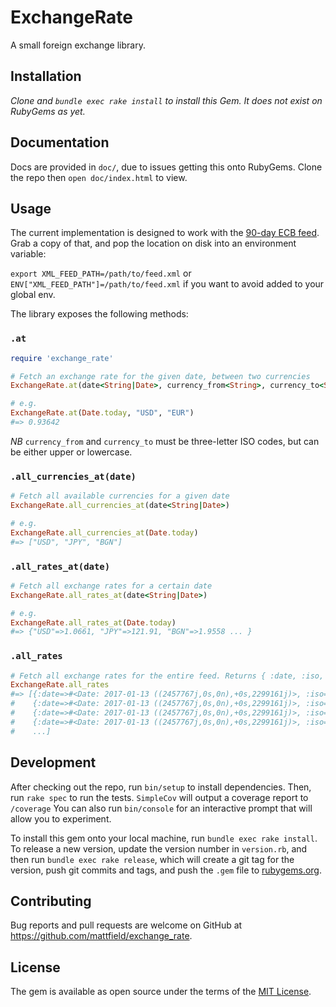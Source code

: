 # ExchangeRate

A small foreign exchange library.

## Installation

*Clone and `bundle exec rake install` to install this Gem. It does not exist on RubyGems as yet.*

## Documentation

Docs are provided in `doc/`, due to issues getting this onto RubyGems. Clone the repo then `open doc/index.html` to view.

## Usage

The current implementation is designed to work with the [90-day ECB feed](https://www.ecb.europa.eu/stats/eurofxref/eurofxref-hist-90d.xml). Grab a copy of that,
and pop the location on disk into an environment variable:

`export XML_FEED_PATH=/path/to/feed.xml` or `ENV["XML_FEED_PATH"]=/path/to/feed.xml` if you want to avoid added to your global env.

The library exposes the following methods:

### `.at`
```Ruby
require 'exchange_rate'

# Fetch an exchange rate for the given date, between two currencies
ExchangeRate.at(date<String|Date>, currency_from<String>, currency_to<String>)

# e.g. 
ExchangeRate.at(Date.today, "USD", "EUR")
#=> 0.93642
```

*NB* `currency_from` and `currency_to` must be three-letter ISO codes, but can be either upper or lowercase.

### `.all_currencies_at(date)`
```Ruby
# Fetch all available currencies for a given date
ExchangeRate.all_currencies_at(date<String|Date>)

# e.g.
ExchangeRate.all_currencies_at(Date.today)
#=> ["USD", "JPY", "BGN"]
```

### `.all_rates_at(date)`
```Ruby
# Fetch all exchange rates for a certain date
ExchangeRate.all_rates_at(date<String|Date>)

# e.g.
ExchangeRate.all_rates_at(Date.today)
#=> {"USD"=>1.0661, "JPY"=>121.91, "BGN"=>1.9558 ... }
```

### `.all_rates`
```Ruby
# Fetch all exchange rates for the entire feed. Returns { :date, :iso, :rate }
ExchangeRate.all_rates
#=> [{:date=>#<Date: 2017-01-13 ((2457767j,0s,0n),+0s,2299161j)>, :iso=>"USD", :rate=>1.0661},
#    {:date=>#<Date: 2017-01-13 ((2457767j,0s,0n),+0s,2299161j)>, :iso=>"JPY", :rate=>121.91},
#    {:date=>#<Date: 2017-01-13 ((2457767j,0s,0n),+0s,2299161j)>, :iso=>"BGN", :rate=>1.9558},
#    {:date=>#<Date: 2017-01-13 ((2457767j,0s,0n),+0s,2299161j)>, :iso=>"CZK", :rate=>27.021}
#    ...]
```

## Development

After checking out the repo, run `bin/setup` to install dependencies.
Then, run `rake spec` to run the tests. `SimpleCov` will output a coverage report to `/coverage`
You can also run `bin/console` for an interactive prompt that will allow you to experiment.

To install this gem onto your local machine, run `bundle exec rake install`. To release a new version, update the version number in `version.rb`, and then run `bundle exec rake release`, which will create a git tag for the version, push git commits and tags, and push the `.gem` file to [rubygems.org](https://rubygems.org).

## Contributing

Bug reports and pull requests are welcome on GitHub at https://github.com/mattfield/exchange_rate.

## License

The gem is available as open source under the terms of the [MIT License](http://opensource.org/licenses/MIT).

